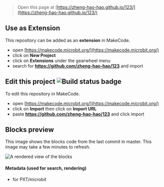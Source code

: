 
> Open this page at [https://zheng-hao-hao.github.io/123/](https://zheng-hao-hao.github.io/123/)

## Use as Extension

This repository can be added as an **extension** in MakeCode.

* open [https://makecode.microbit.org/](https://makecode.microbit.org/)
* click on **New Project**
* click on **Extensions** under the gearwheel menu
* search for **https://github.com/zheng-hao-hao/123** and import

## Edit this project ![Build status badge](https://github.com/zheng-hao-hao/123/workflows/MakeCode/badge.svg)

To edit this repository in MakeCode.

* open [https://makecode.microbit.org/](https://makecode.microbit.org/)
* click on **Import** then click on **Import URL**
* paste **https://github.com/zheng-hao-hao/123** and click import

## Blocks preview

This image shows the blocks code from the last commit in master.
This image may take a few minutes to refresh.

![A rendered view of the blocks](https://github.com/zheng-hao-hao/123/raw/master/.github/makecode/blocks.png)

#### Metadata (used for search, rendering)

* for PXT/microbit
<script src="https://makecode.com/gh-pages-embed.js"></script><script>makeCodeRender("{{ site.makecode.home_url }}", "{{ site.github.owner_name }}/{{ site.github.repository_name }}");</script>
